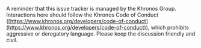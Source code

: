 
<!--
Copyright (c) 2014-2024, The Khronos Group Inc.

SPDX-License-Identifier: CC-BY-4.0
-->

A reminder that this issue tracker is managed by the Khronos Group.
Interactions here should follow the Khronos Code of Conduct
([https://www.khronos.org/developers/code-of-conduct](https://www.khronos.org/developers/code-of-conduct)),
which prohibits aggressive or derogatory language.
Please keep the discussion friendly and civil.
